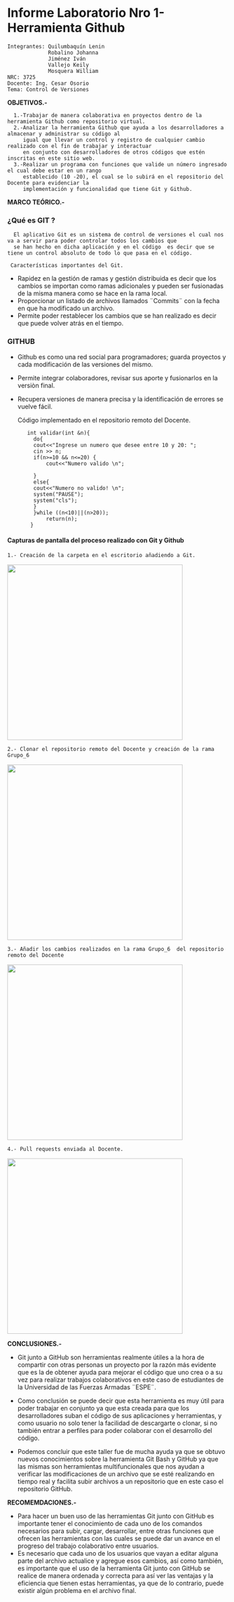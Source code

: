 # Informe Laboratorio Nro 1- Herramienta Github
    Integrantes: Quilumbaquín Lenin
                 Robalino Johanna
                 Jiménez Iván
                 Vallejo Keily
                 Mosquera William 
    NRC: 3725
    Docente: Ing. Cesar Osorio
    Tema: Control de Versiones
**OBJETIVOS.-**

      1.-Trabajar de manera colaborativa en proyectos dentro de la herramienta Github como repositorio virtual.
      2.-Analizar la herramienta Github que ayuda a los desarrolladores a almacenar y administrar su código al 
         igual que llevar un control y registro de cualquier cambio realizado con el fin de trabajar y interactuar 
         en conjunto con desarrolladores de otros códigos que estén inscritas en este sitio web.
      3.-Realizar un programa con funciones que valide un número ingresado el cual debe estar en un rango 
         establecido (10 -20), el cual se lo subirá en el repositorio del Docente para evidenciar la 
         implementación y funcionalidad que tiene Git y Github. 
**MARCO TEÓRICO.-**
    
   ### ¿Qué es GIT ?
      El aplicativo Git es un sistema de control de versiones el cual nos va a servir para poder controlar todos los cambios que 
      se han hecho en dicha aplicación y en el código  es decir que se tiene un control absoluto de todo lo que pasa en el código.
      
     Características importantes del Git.
     
   - Rapidez en la gestión de ramas y gestión distribuida es decir que los cambios se importan como ramas adicionales y pueden 
    ser fusionadas de la misma manera como se hace en la rama local.
   - Proporcionar un listado de archivos llamados ¨Commits¨ con la fecha en que ha modificado un archivo.
   - Permite poder restablecer los cambios que se han realizado es decir que puede volver atrás en el tiempo.
      
  ### GITHUB 
     
   - Github es como una red social para programadores; guarda proyectos y cada modificación de las versiones del mismo.
   - Permite integrar colaboradores, revisar sus aporte y fusionarlos en la versiòn final.  
   - Recupera versiones de manera precisa y la identificación de errores se vuelve fácil.
  
     Código implementado en el repositorio remoto del Docente. 
     
            int validar(int &n){
              do{
              cout<<"Ingrese un numero que desee entre 10 y 20: ";
              cin >> n;
              if(n>=10 && n<=20) {
                  cout<<"Numero valido \n";

              }
              else{
              cout<<"Numero no valido! \n";
              system("PAUSE");
              system("cls");
              }
              }while ((n<10)||(n>20));
                  return(n);
             }
#### Capturas de pantalla del proceso realizado con Git y Github

    1.- Creación de la carpeta en el escritorio añadiendo a Git.
   <img src="imagenes/1.png" width=400>
   
    2.- Clonar el repositorio remoto del Docente y creación de la rama Grupo_6
   <img src="imagenes/2.png" width=400>
   
    3.- Añadir los cambios realizados en la rama Grupo_6  del repositorio remoto del Docente 
   <img src="imagenes/3.png" width=400>
    
    4.- Pull requests enviada al Docente.
   <img src="imagenes/4.png" width=400>
        

**CONCLUSIONES.-**

   - Git junto a GitHub  son herramientas   realmente  útiles  a  la  hora  de compartir con otras personas un proyecto por 
     la razón más evidente que es la de  obtener  ayuda para  mejorar el código que uno crea o a su vez para realizar trabajos 
     colaborativos en este caso de estudiantes de la Universidad de las Fuerzas Armadas ¨ESPE¨.
      
   - Como conclusión se puede decir que esta herramienta es muy útil para poder trabajar en conjunto ya que esta creada para 
     que los desarrolladores suban el código de sus aplicaciones y herramientas, y como usuario no solo  tener la facilidad de 
     descargarte o clonar, si no también entrar a perfiles para poder colaborar con el desarrollo del código.
      
   - Podemos concluir que este taller fue de mucha ayuda ya que se obtuvo nuevos conocimientos sobre la herramienta Git Bash 
     y GitHub ya que las mismas son herramientas multifuncionales que nos ayudan a verificar las modificaciones de un archivo 
     que se esté realizando en tiempo real y facilita subir archivos a un repositorio que en este caso el repositorio GitHub.

**RECOMEMDACIONES.-**

   - Para hacer un buen uso de las herramientas Git junto con GitHub es importante tener el conocimiento de cada uno de los 
     comandos necesarios para subir, cargar, desarrollar, entre otras funciones que ofrecen las herramientas con las cuales 
     se puede dar un avance en el progreso del trabajo colaborativo entre usuarios. 
   - Es necesario que cada uno de los usuarios que vayan a editar alguna parte del archivo actualice y agregue esos cambios, 
     así como también, es importante que el uso de la herramienta Git junto con GitHub se realice de manera ordenada y 
     correcta para así ver las ventajas y la eficiencia que tienen estas herramientas, ya que de lo contrario, puede existir 
     algún problema en el archivo final.


             
